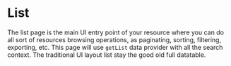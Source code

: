 # List

The list page is the main UI entry point of your resource where you can do all sort of resources browsing operations, as paginating, sorting, filtering, exporting, etc. This page will use `getList` data provider with all the search context. The traditional UI layout list stay the good old full datatable.
